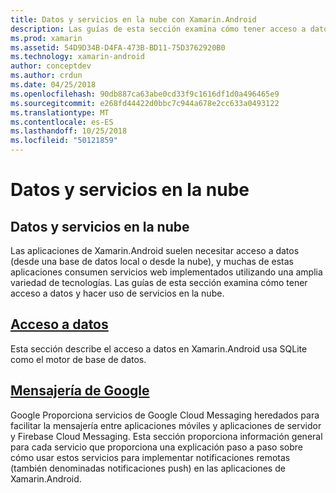 ```yaml
---
title: Datos y servicios en la nube con Xamarin.Android
description: Las guías de esta sección examina cómo tener acceso a datos y hacer uso de servicios en la nube.
ms.prod: xamarin
ms.assetid: 54D9D34B-D4FA-473B-BD11-75D3762920B0
ms.technology: xamarin-android
author: conceptdev
ms.author: crdun
ms.date: 04/25/2018
ms.openlocfilehash: 90db887ca63abe0cd33f9c1616df1d0a496465e9
ms.sourcegitcommit: e268fd44422d0bbc7c944a678e2cc633a0493122
ms.translationtype: MT
ms.contentlocale: es-ES
ms.lasthandoff: 10/25/2018
ms.locfileid: "50121859"
---
```

# <a name="data-and-cloud-services"></a>Datos y servicios en la nube

## <a name="data-and-cloud-services"></a>Datos y servicios en la nube

Las aplicaciones de Xamarin.Android suelen necesitar acceso a datos (desde una base de datos local o desde la nube), y muchas de estas aplicaciones consumen servicios web implementados utilizando una amplia variedad de tecnologías. Las guías de esta sección examina cómo tener acceso a datos y hacer uso de servicios en la nube.

## <a name="data-accessandroiddata-clouddata-accessindexmd"></a>[Acceso a datos](~/android/data-cloud/data-access/index.md)

Esta sección describe el acceso a datos en Xamarin.Android usa SQLite como el motor de base de datos.
 
## <a name="google-messagingandroiddata-cloudgoogle-messagingindexmd"></a>[Mensajería de Google](~/android/data-cloud/google-messaging/index.md)

Google Proporciona servicios de Google Cloud Messaging heredados para facilitar la mensajería entre aplicaciones móviles y aplicaciones de servidor y Firebase Cloud Messaging. Esta sección proporciona información general para cada servicio que proporciona una explicación paso a paso sobre cómo usar estos servicios para implementar notificaciones remotas (también denominadas notificaciones push) en las aplicaciones de Xamarin.Android.


